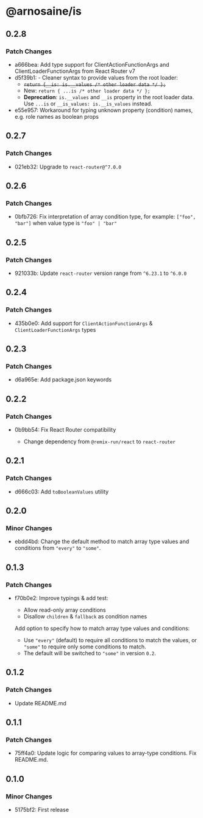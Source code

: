 # @arnosaine/is

## 0.2.8

### Patch Changes

- a666bea: Add type support for ClientActionFunctionArgs and ClientLoaderFunctionArgs from React Router v7
- d5f39b1: - Cleaner syntax to provide values from the root loader:
  - ~~`return {__is: is.__values /* other loader data */ };`~~
  - New: `return { ...is /* other loader data */ };`
  - **Deprecation**: `is.__values` and `__is` property in the root loader data. Use `...is` or `__is_values: is.__is_values` instead.
- e55e957: Workaround for typing unknown property (condition) names, e.g. role names as boolean props

## 0.2.7

### Patch Changes

- 021eb32: Upgrade to `react-router@^7.0.0`

## 0.2.6

### Patch Changes

- 0bfb726: Fix interpretation of array condition type, for example: `["foo", "bar"]` when value type is `"foo" | "bar"`

## 0.2.5

### Patch Changes

- 921033b: Update `react-router` version range from `^6.23.1` to `^6.0.0`

## 0.2.4

### Patch Changes

- 435b0e0: Add support for `ClientActionFunctionArgs` & `ClientLoaderFunctionArgs` types

## 0.2.3

### Patch Changes

- d6a965e: Add package.json keywords

## 0.2.2

### Patch Changes

- 0b9bb54: Fix React Router compatibility

  - Change dependency from `@remix-run/react` to `react-router`

## 0.2.1

### Patch Changes

- d666c03: Add `toBooleanValues` utility

## 0.2.0

### Minor Changes

- ebdd4bd: Change the default method to match array type values and conditions from `"every"` to `"some"`.

## 0.1.3

### Patch Changes

- f70b0e2: Improve typings & add test:

  - Allow read-only array conditions
  - Disallow `children` & `fallback` as condition names

  Add option to specify how to match array type values and conditions:

  - Use `"every"` (default) to require all conditions to match the values, or `"some"` to require only some conditions to match.
  - The default will be switched to `"some"` in version `0.2`.

## 0.1.2

### Patch Changes

- Update README.md

## 0.1.1

### Patch Changes

- 75ff4a0: Update logic for comparing values to array-type conditions. Fix README.md.

## 0.1.0

### Minor Changes

- 5175bf2: First release
